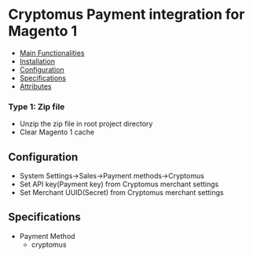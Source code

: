 # Cryptomus Payment integration for Magento 1

 - [Main Functionalities](#markdown-header-main-functionalities)
 - [Installation](#markdown-header-installation)
 - [Configuration](#markdown-header-configuration)
 - [Specifications](#markdown-header-specifications)
 - [Attributes](#markdown-header-attributes)

### Type 1: Zip file

 - Unzip the zip file in root project directory
 - Clear Magento 1 cache


## Configuration

 - System Settings->Sales->Payment methods->Cryptomus
 - Set API key(Payment key) from Cryptomus merchant settings
 - Set Merchant UUID(Secret) from Cryptomus merchant settings 


## Specifications

 - Payment Method
	- cryptomus



